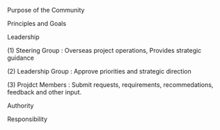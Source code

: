 Purpose of the Community 

Principles and Goals

Leadership 

 (1) Steering Group : Overseas project operations, Provides strategic guidance
 
 (2) Leadership Group : Approve priorities and strategic direction 
 
 (3) Projdct Members : Submit requests, requirements, recommedations, feedback and other input. 
 
Authority 

Responsibility
